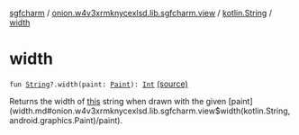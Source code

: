 [sgfcharm](../../index.md) / [onion.w4v3xrmknycexlsd.lib.sgfcharm.view](../index.md) / [kotlin.String](index.md) / [width](./width.md)

# width

`fun `[`String`](https://kotlinlang.org/api/latest/jvm/stdlib/kotlin/-string/index.html)`?.width(paint: `[`Paint`](https://developer.android.com/reference/android/graphics/Paint.html)`): `[`Int`](https://kotlinlang.org/api/latest/jvm/stdlib/kotlin/-int/index.html) [(source)](https://github.com/w4v3/sgfcharm/tree/master/sgfcharm/src/main/java/onion/w4v3xrmknycexlsd/lib/sgfcharm/view/SgfDrawer.kt#L149)

Returns the width of [this](width/-this-.md) string when drawn with the given [paint](width.md#onion.w4v3xrmknycexlsd.lib.sgfcharm.view$width(kotlin.String, android.graphics.Paint)/paint).

